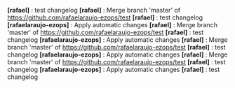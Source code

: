 **[rafael]** : test changelog 
**[rafael]** : Merge branch 'master' of https://github.com/rafaelaraujo-ezops/test 
**[rafael]** : test changelog 
**[rafaelaraujo-ezops]** : Apply automatic changes 
**[rafael]** : Merge branch 'master' of https://github.com/rafaelaraujo-ezops/test 
**[rafael]** : test changelog 
**[rafaelaraujo-ezops]** : Apply automatic changes 
**[rafael]** : Merge branch 'master' of https://github.com/rafaelaraujo-ezops/test 
**[rafael]** : test changelog 
**[rafaelaraujo-ezops]** : Apply automatic changes 
**[rafael]** : Merge branch 'master' of https://github.com/rafaelaraujo-ezops/test 
**[rafael]** : test changelog 
**[rafaelaraujo-ezops]** : Apply automatic changes 
**[rafael]** : test changelog 